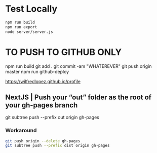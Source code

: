 # Test Locally 
```bash
npm run build
npm run export
node server/server.js
```
# TO PUSH TO GITHUB ONLY

npm run build
git add .
git commit -am "WHATEREVER"
git push origin master
npm run github-deploy

https://wilfredlopez.github.io/profile


## NextJS | Push your “out” folder as the root of your gh-pages branch
git subtree push --prefix out origin gh-pages


### Workaround

```bash
git push origin --delete gh-pages
git subtree push --prefix dist origin gh-pages
```